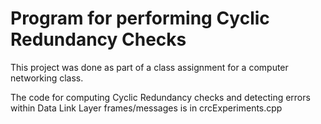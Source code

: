 # Program for performing Cyclic Redundancy Checks

This project was done as part of a class assignment for a computer networking class.

The code for computing Cyclic Redundancy checks and detecting errors within Data Link Layer frames/messages is in crcExperiments.cpp
